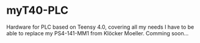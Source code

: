 # myT40-PLC
Hardware for PLC based on Teensy 4.0, covering all my needs I have to be able to replace my PS4-141-MM1 from Klöcker Moeller.
Comming soon...
